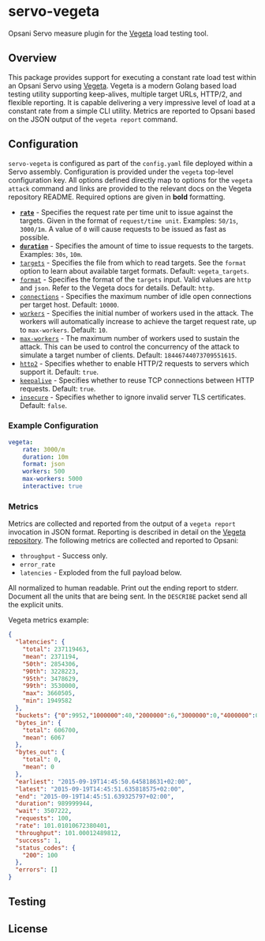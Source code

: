 # servo-vegeta

Opsani Servo measure plugin for the [Vegeta](https://github.com/tsenart/vegeta) load testing tool.

## Overview

This package provides support for executing a constant rate load test within an Opsani Servo using [Vegeta](https://github.com/tsenart/vegeta). Vegeta is a modern Golang based load testing utility supporting keep-alives, multiple target URLs, HTTP/2, and flexible reporting. It is capable delivering a very impressive level of load at a constant rate from a simple CLI utility. Metrics are reported to Opsani based on the JSON output of the `vegeta report` command.

## Configuration

`servo-vegeta` is configured as part of the `config.yaml` file deployed within a Servo assembly. Configuration is provided under the `vegeta` top-level configuration key. All options defined directly map to options for the `vegeta attack` command and links are provided to the  relevant docs on the Vegeta repository README. Required options are given in **bold** formatting.

* [**`rate`**](https://github.com/tsenart/vegeta#-rate) - Specifies the request rate per time unit to issue against the targets. Given in the format of `request/time unit`. Examples: `50/1s`, `3000/1m`. A value of `0` will cause requests to be issued as fast as possible.
* [**`duration`**](https://github.com/tsenart/vegeta#-duration) - Specifies the amount of time to issue requests to the targets. Examples: `30s`, `10m`.
* [`targets`](https://github.com/tsenart/vegeta#-targets) - Specifies the file from which to read targets. See the `format` option to learn about available target formats. Default: `vegeta_targets`.
* [`format`](https://github.com/tsenart/vegeta#-format) - Specifies the format of the `targets` input. Valid values are `http` and `json`. Refer to the Vegeta docs for details. Default: `http`.
* [`connections`](https://github.com/tsenart/vegeta#-connections) - Specifies the maximum number of idle open connections per target host. Default: `10000`.
* [`workers`](https://github.com/tsenart/vegeta#-workers) - Specifies the initial number of workers used in the attack. The workers will automatically increase to achieve the target request rate, up to `max-workers`. Default: `10`.
* [`max-workers`](https://github.com/tsenart/vegeta#-max-workers) - The maximum number of workers used to sustain the attack. This can be used to control the concurrency of the attack to simulate a target number of clients. Default: `18446744073709551615`.
* [`http2`](https://github.com/tsenart/vegeta#-http2) - Specifies whether to enable HTTP/2 requests to servers which support it. Default: `true`.
* [`keepalive`](https://github.com/tsenart/vegeta#-keepalive) - Specifies whether to reuse TCP connections between HTTP requests. Default: `true`.
* [`insecure`](https://github.com/tsenart/vegeta#-insecure) - Specifies whether to ignore invalid server TLS certificates. Default: `false`.

### Example Configuration

```yaml
vegeta:
    rate: 3000/m
    duration: 10m
    format: json
    workers: 500
    max-workers: 5000
    interactive: true
```

### Metrics

Metrics are collected and reported from the output of a `vegeta report` invocation in JSON format. Reporting is described in detail on the [Vegeta repository](https://github.com/tsenart/vegeta#report--typetext). The following metrics are collected and reported to Opsani:

* `throughput` - Success only.
* `error_rate`
* `latencies` - Exploded from the full payload below.

All normalized to human readable. Print out the ending report to stderr. Document all the units that are being sent. In the `DESCRIBE` packet send all the explicit units.

Vegeta metrics example:

```json
{
  "latencies": {
    "total": 237119463,
    "mean": 2371194,
    "50th": 2854306,
    "90th": 3228223,
    "95th": 3478629,
    "99th": 3530000,
    "max": 3660505,
    "min": 1949582
  },
  "buckets": {"0":9952,"1000000":40,"2000000":6,"3000000":0,"4000000":0,"5000000":2},
  "bytes_in": {
    "total": 606700,
    "mean": 6067
  },
  "bytes_out": {
    "total": 0,
    "mean": 0
  },
  "earliest": "2015-09-19T14:45:50.645818631+02:00",
  "latest": "2015-09-19T14:45:51.635818575+02:00",
  "end": "2015-09-19T14:45:51.639325797+02:00",
  "duration": 989999944,
  "wait": 3507222,
  "requests": 100,
  "rate": 101.01010672380401,
  "throughput": 101.00012489812,
  "success": 1,
  "status_codes": {
    "200": 100
  },
  "errors": []
}
```

## Testing

## License

